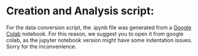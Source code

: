 # Creation and Analysis script:

For the data conversion script, the .ipynb file was generated from a [Google Colab](https://colab.research.google.com/notebooks/) notebook. For this reason, we suggest you to open it from google colab, as the jupyter notebook version might have some indentation issues. Sorry for the inconvenience.
